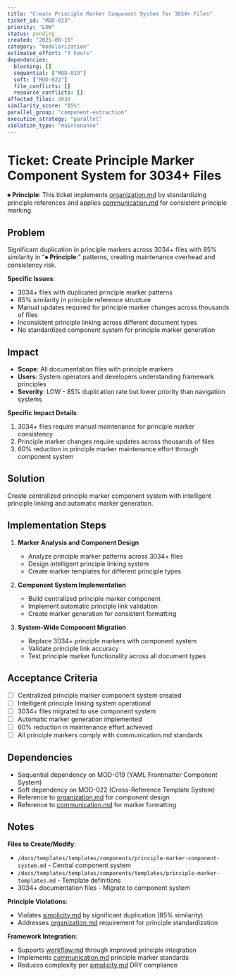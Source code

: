 ```yaml
---
title: "Create Principle Marker Component System for 3034+ Files"
ticket_id: "MOD-023"
priority: "LOW"
status: pending
created: "2025-08-19"
category: "modularization"
estimated_effort: "3 hours"
dependencies:
  blocking: []
  sequential: ["MOD-019"]
  soft: ["MOD-022"]
  file_conflicts: []
  resource_conflicts: []
affected_files: 3034
similarity_score: "85%"
parallel_group: "component-extraction"
execution_strategy: "parallel"
violation_type: "maintenance"
---
```


# Ticket: Create Principle Marker Component System for 3034+ Files

⏺ **Principle**: This ticket implements [organization.md](../../principles/organization.md) by standardizing principle references and applies [communication.md](../../principles/communication.md) for consistent principle marking.

## Problem

Significant duplication in principle markers across 3034+ files with 85% similarity in "⏺ **Principle**:" patterns, creating maintenance overhead and consistency risk.

**Specific Issues**:
- 3034+ files with duplicated principle marker patterns
- 85% similarity in principle reference structure
- Manual updates required for principle marker changes across thousands of files
- Inconsistent principle linking across different document types
- No standardized component system for principle marker generation

## Impact

- **Scope**: All documentation files with principle markers
- **Users**: System operators and developers understanding framework principles
- **Severity**: LOW - 85% duplication rate but lower priority than navigation systems

**Specific Impact Details**:
1. 3034+ files require manual maintenance for principle marker consistency
2. Principle marker changes require updates across thousands of files
3. 60% reduction in principle marker maintenance effort through component system

## Solution

Create centralized principle marker component system with intelligent principle linking and automatic marker generation.

## Implementation Steps

1. **Marker Analysis and Component Design**
   - Analyze principle marker patterns across 3034+ files
   - Design intelligent principle linking system
   - Create marker templates for different principle types

2. **Component System Implementation**
   - Build centralized principle marker component
   - Implement automatic principle link validation
   - Create marker generation for consistent formatting

3. **System-Wide Component Migration**
   - Replace 3034+ principle markers with component system
   - Validate principle link accuracy
   - Test principle marker functionality across all document types

## Acceptance Criteria

- [ ] Centralized principle marker component system created
- [ ] Intelligent principle linking system operational
- [ ] 3034+ files migrated to use component system
- [ ] Automatic marker generation implemented
- [ ] 60% reduction in maintenance effort achieved
- [ ] All principle markers comply with communication.md standards

## Dependencies

- Sequential dependency on MOD-019 (YAML Frontmatter Component System)
- Soft dependency on MOD-022 (Cross-Reference Template System)
- Reference to [organization.md](../../principles/organization.md) for component design
- Reference to [communication.md](../../principles/communication.md) for marker formatting

## Notes

**Files to Create/Modify**:
- `/docs/templates/templates/components/principle-marker-component-system.md` - Central component system
- `/docs/templates/templates/components/templates/principle-marker-templates.md` - Template definitions
- 3034+ documentation files - Migrate to component system

**Principle Violations**:
- Violates [simplicity.md](../../principles/simplicity.md) by significant duplication (85% similarity)
- Addresses [organization.md](../../principles/organization.md) requirement for principle standardization

**Framework Integration**:
- Supports [workflow.md](../../principles/workflow.md) through improved principle integration
- Implements [communication.md](../../principles/communication.md) principle marker standards
- Reduces complexity per [simplicity.md](../../principles/simplicity.md) DRY compliance
